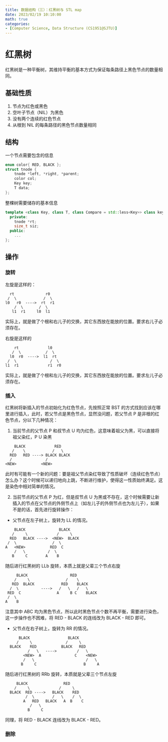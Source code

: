 ```yaml
---
title: 数据结构（三）：红黑树与 STL map
date: 2023/02/19 10:10:00
math: true
categories:
- [Computer Science, Data Structure (CS1951@SJTU)]
---
```

# 红黑树

红黑树是一种平衡树，其维持平衡的基本方式为保证每条路径上黑色节点的数量相同。

## 基础性质
1. 节点为红色或黑色
2. 空叶子节点（NIL）为黑色
3. 没有两个连续的红色节点
4. 从根到 NIL 的每条路径的黑色节点数量相同

## 结构
一个节点需要包含的信息
```cpp
enum color{ RED, BLACK };
struct tnode {
    tnode *left, *right, *parent;
    color col;
    Key key;
    T data;
};
```
整棵树需要储存的基本信息
```cpp
template <class Key, class T, class Compare = std::less<Key>> class key {
  private:
    tnode *rt;
    size_t siz;
  public:
    ...
};
```

## 操作
### 旋转

左旋是这样的：
```
  rt              r0
 /  \            /  \
l0   r0  ---->  rt  r1
    /  \       /  \
   l1  r1     l0  l1
```
实际上，就是做了个根和右儿子的交换，其它东西放在能放的位置。要求右儿子必须存在。

右旋是这样的
```
    rt             l0
   /  \           /  \
  l0  r0  ---->  l1  rt
 /  \               /  \
l1  r1             r1  r0
```
实际上，就是做了个根和左儿子的交换，其它东西放在能放的位置。要求左儿子必须存在。

### 插入

红黑树将新插入的节点初始化为红色节点，先按照正常 BST 的方式找到应该在哪里进行插入，此时，若父节点是黑色节点，显然没问题，若父节点 P 是非根的红色节点，分以下几种情况：
1. 当前节点的父节点 P 和叔节点 U 均为红色，这意味着祖父为黑，可以直接将祖父染红，P U 染黑
```
    BLACK             RED
   /    \            /   \
  RED   RED ----> BLACK BLACK
  /               /
<NEW>           <NEW>
```
此时有可能有一个新的问题：要是祖父节点染红导致了性质破坏（连续红色节点）怎么办？这个时候可以递归地向上跳，不断进行维护，使得这一性质始终满足。这是染色中相对简单的情况。

2. 当前节点的父节点 P 为红，但是叔节点 U 为黑或不存在，这个时候需要让新插入的节点在父节点的外侧节点上（如左儿子的外侧节点也为左儿子），如果不是的话，首先进行旋转操作：
- 父节点在左子树上，旋转为 LL 的情况。
```
    BLACK               BLACK
   /     \             /     \
  RED   BLACK ---->  <NEW>  BLACK
 /  \                /  \
A   <NEW>           RED  C
    /   \          /  \
   B     C        A    B
```
随后进行红黑树的 LLb 旋转，本质上就是父辈三个节点右旋
```
     BLACK                   RED
    /     \                /    \
   RED  BLACK            RED    BLACK
  /  \          ---->   /   \   /   \
 RED  C                A     B C    BLACK
 /  \
A    B
```
注意其中 ABC 均为黑色节点，所以此时黑色节点个数不再平衡，需要进行染色，这一步操作也不困难，将 RED - BLACK 的连线改为 BLACK - RED 即可。

- 父节点在右子树上，旋转为 RR 的情况。
```
      BLACK                 BLACK
     /     \               /     \
  BLACK    RED           BLACK   RED
          /   \   ---->         /   \
        <NEW>  A               C    <NEW>
        /   \                       /   \
       B     C                     B     A
```
随后进行红黑树的 RRb 旋转，本质就是父辈三个节点左旋
```
     BLACK                RED
    /     \             /     \
  BLACK  RED ---->   BLACK    RED
         /  \        /   \    /  \
        A   RED   BLACK   A  B    C
           /   \
          B     C
```
同理，将 RED - BLACK 连线改为 BLACK - RED。

### 删除


  